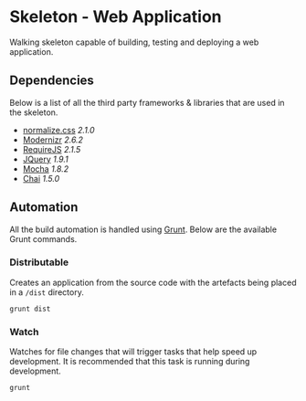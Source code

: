 # Skeleton - Web Application

Walking skeleton capable of building, testing and deploying a web application.

## Dependencies

Below is a list of all the third party frameworks & libraries that are used in the skeleton.

* [normalize.css](https://github.com/necolas/normalize.css) *2.1.0*
* [Modernizr](http://modernizr.com/) *2.6.2*
* [RequireJS](http://requirejs.org/) *2.1.5*
* [JQuery](http://jquery.com) *1.9.1*
* [Mocha](http://visionmedia.github.com/mocha/) *1.8.2*
* [Chai](http://chaijs.com/) *1.5.0*

## Automation

All the build automation is handled using [Grunt](http://gruntjs.com). Below are the available Grunt commands.

### Distributable

Creates an application from the source code with the artefacts being placed in a `/dist` directory.

	grunt dist

### Watch

Watches for file changes that will trigger tasks that help speed up development. It is recommended that this task is running during development.

    grunt
